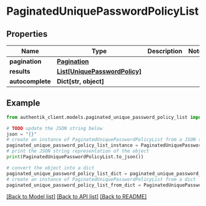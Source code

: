 # PaginatedUniquePasswordPolicyList


## Properties

Name | Type | Description | Notes
------------ | ------------- | ------------- | -------------
**pagination** | [**Pagination**](Pagination.md) |  | 
**results** | [**List[UniquePasswordPolicy]**](UniquePasswordPolicy.md) |  | 
**autocomplete** | **Dict[str, object]** |  | 

## Example

```python
from authentik_client.models.paginated_unique_password_policy_list import PaginatedUniquePasswordPolicyList

# TODO update the JSON string below
json = "{}"
# create an instance of PaginatedUniquePasswordPolicyList from a JSON string
paginated_unique_password_policy_list_instance = PaginatedUniquePasswordPolicyList.from_json(json)
# print the JSON string representation of the object
print(PaginatedUniquePasswordPolicyList.to_json())

# convert the object into a dict
paginated_unique_password_policy_list_dict = paginated_unique_password_policy_list_instance.to_dict()
# create an instance of PaginatedUniquePasswordPolicyList from a dict
paginated_unique_password_policy_list_from_dict = PaginatedUniquePasswordPolicyList.from_dict(paginated_unique_password_policy_list_dict)
```
[[Back to Model list]](../README.md#documentation-for-models) [[Back to API list]](../README.md#documentation-for-api-endpoints) [[Back to README]](../README.md)


